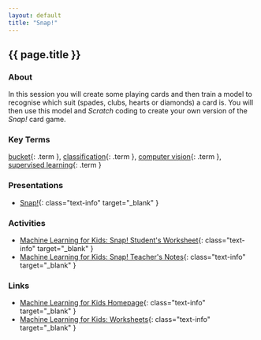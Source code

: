 ```yaml
---
layout: default
title: "Snap!"
---
```


## {{ page.title }}

### About

In this session you will create some playing cards and then train a model to recognise which suit (spades, clubs, hearts or diamonds) a card is.
You will then use this model and *Scratch* coding to create your own version of the *Snap!* card game.

### Key Terms

[bucket](){: .term }, [classification](){: .term }, [computer vision](){: .term }, [supervised learning](){: .term } 

### Presentations

- [Snap!](presentation/snap.pdf){: class="text-info" target="_blank" } <i class="fas fa-file-pdf session-icon"></i>

### Activities

- [Machine Learning for Kids: Snap! Student's Worksheet](snap_activity_student_worksheet.pdf){: class="text-info" target="_blank" } <i class="fas fa-file-pdf session-icon"></i>
- [Machine Learning for Kids: Snap! Teacher's Notes](snap_activity_teacher_notes.pdf){: class="text-info" target="_blank" } <i class="fas fa-file-pdf session-icon"></i>

### Links

- [Machine Learning for Kids Homepage](https://machinelearningforkids.co.uk/){: class="text-info" target="_blank" } <i class="fas fa-link session-icon"></i>
- [Machine Learning for Kids: Worksheets](https://machinelearningforkids.co.uk/#!/worksheets){: class="text-info" target="_blank" } <i class="fas fa-link session-icon"></i>